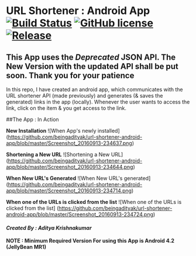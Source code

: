# URL Shortener : Android App [![Build Status](https://travis-ci.org/beingadityak/url-shortener-android-app.svg?branch=master)](https://travis-ci.org/beingadityak/url-shortener-android-app) [![GitHub license](https://img.shields.io/badge/license-MIT-blue.svg)](https://raw.githubusercontent.com/beingadityak/url-shortener-android-app/master/LICENSE) [![Release](https://img.shields.io/badge/Latest%20Release-1.5-blue.svg)](https://github.com/beingadityak/url-shortener-android-app/releases/latest)

## This App uses the _Deprecated_ JSON API. The New Version with the updated API shall be put soon. Thank you for your patience

In this repo, I have created an android app, which communicates with the URL shortener API (made previously) and generates (& saves the generated)
links in the app (locally). Whenever the user wants to access the link, click on the item & you get access to the link.

##The App : In Action

**New Installation**
![When App's newly installed] (https://github.com/beingadityak/url-shortener-android-app/blob/master/Screenshot_20160913-234637.png)

**Shortening a New URL**
![Shortening a New URL] (https://github.com/beingadityak/url-shortener-android-app/blob/master/Screenshot_20160913-234644.png)

**When New URL's Generated**
![When New URL's generated] (https://github.com/beingadityak/url-shortener-android-app/blob/master/Screenshot_20160913-234714.png)

**When one of the URLs is clicked from the list**
![When one of the URLs is clicked from the list] (https://github.com/beingadityak/url-shortener-android-app/blob/master/Screenshot_20160913-234724.png)

#### _Created By : **Aditya Krishnakumar**_

**NOTE : Minimum Required Version For using this App is Android 4.2 (JellyBean MR1)**
